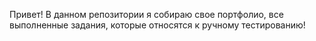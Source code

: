 Привет!
В данном репозитории я собираю свое портфолио, все выполненные задания, которые относятся к ручному тестированию!